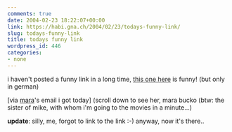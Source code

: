 ```yaml
---
comments: true
date: 2004-02-23 18:22:07+00:00
link: https://habi.gna.ch/2004/02/23/todays-funny-link/
slug: todays-funny-link
title: todays funny link
wordpress_id: 446
categories:
- none
---
```


i haven't posted a funny link in a long time, [this one here](http://www.biondamasken.ch/bilder/konfetti.jpg) is funny! (but only in german)

[via [mara](http://www.lech-zuers.at/start.asp?content=allgemeines&navi=allgemeines)'s email i got today]
(scroll down to see her, mara bucko (btw: the sister of mike, with whom i'm going to the movies in a minute...)

**update**: silly, me, forgot to link to the link :-) anyway, now it's there..
